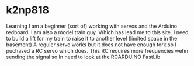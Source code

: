 # k2np818
Learning 
I am a beginner (sort of) working with servos and the Arduino redboard. 
I am also a model train guy. 
Which has lead me to this site.
I need to build a lift for my train to raise it to another level (limited space in the basement) 
A reguler servo works but it does not have enough tork so I puchased a RC servo which does. 
This RC requires more frequencies wehn sending the signal so In need to look at the RCARDUINO FastLib
